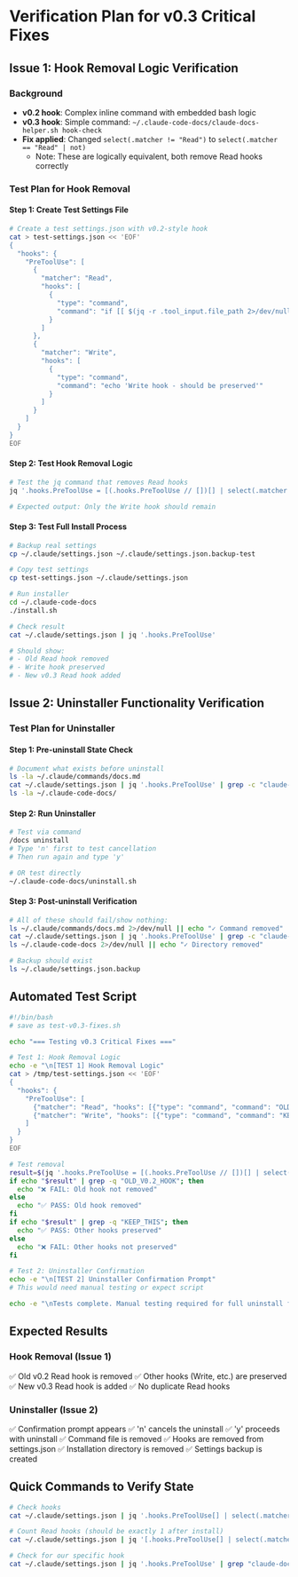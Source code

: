 # Verification Plan for v0.3 Critical Fixes

## Issue 1: Hook Removal Logic Verification

### Background
- **v0.2 hook**: Complex inline command with embedded bash logic
- **v0.3 hook**: Simple command: `~/.claude-code-docs/claude-docs-helper.sh hook-check`
- **Fix applied**: Changed `select(.matcher != "Read")` to `select(.matcher == "Read" | not)`
  - Note: These are logically equivalent, both remove Read hooks correctly

### Test Plan for Hook Removal

#### Step 1: Create Test Settings File
```bash
# Create a test settings.json with v0.2-style hook
cat > test-settings.json << 'EOF'
{
  "hooks": {
    "PreToolUse": [
      {
        "matcher": "Read",
        "hooks": [
          {
            "type": "command",
            "command": "if [[ $(jq -r .tool_input.file_path 2>/dev/null) == */claude-code-docs/* ]]; then echo 'OLD HOOK'; fi"
          }
        ]
      },
      {
        "matcher": "Write",
        "hooks": [
          {
            "type": "command",
            "command": "echo 'Write hook - should be preserved'"
          }
        ]
      }
    ]
  }
}
EOF
```

#### Step 2: Test Hook Removal Logic
```bash
# Test the jq command that removes Read hooks
jq '.hooks.PreToolUse = [(.hooks.PreToolUse // [])[] | select(.matcher == "Read" | not)]' test-settings.json

# Expected output: Only the Write hook should remain
```

#### Step 3: Test Full Install Process
```bash
# Backup real settings
cp ~/.claude/settings.json ~/.claude/settings.json.backup-test

# Copy test settings
cp test-settings.json ~/.claude/settings.json

# Run installer
cd ~/.claude-code-docs
./install.sh

# Check result
cat ~/.claude/settings.json | jq '.hooks.PreToolUse'

# Should show:
# - Old Read hook removed
# - Write hook preserved
# - New v0.3 Read hook added
```

## Issue 2: Uninstaller Functionality Verification

### Test Plan for Uninstaller

#### Step 1: Pre-uninstall State Check
```bash
# Document what exists before uninstall
ls -la ~/.claude/commands/docs.md
cat ~/.claude/settings.json | jq '.hooks.PreToolUse' | grep -c "claude-docs-helper.sh"
ls -la ~/.claude-code-docs/
```

#### Step 2: Run Uninstaller
```bash
# Test via command
/docs uninstall
# Type 'n' first to test cancellation
# Then run again and type 'y'

# OR test directly
~/.claude-code-docs/uninstall.sh
```

#### Step 3: Post-uninstall Verification
```bash
# All of these should fail/show nothing:
ls ~/.claude/commands/docs.md 2>/dev/null || echo "✓ Command removed"
cat ~/.claude/settings.json | jq '.hooks.PreToolUse' | grep -c "claude-code-docs" || echo "✓ Hooks removed"
ls ~/.claude-code-docs 2>/dev/null || echo "✓ Directory removed"

# Backup should exist
ls ~/.claude/settings.json.backup
```

## Automated Test Script

```bash
#!/bin/bash
# save as test-v0.3-fixes.sh

echo "=== Testing v0.3 Critical Fixes ==="

# Test 1: Hook Removal Logic
echo -e "\n[TEST 1] Hook Removal Logic"
cat > /tmp/test-settings.json << 'EOF'
{
  "hooks": {
    "PreToolUse": [
      {"matcher": "Read", "hooks": [{"type": "command", "command": "OLD_V0.2_HOOK"}]},
      {"matcher": "Write", "hooks": [{"type": "command", "command": "KEEP_THIS"}]}
    ]
  }
}
EOF

# Test removal
result=$(jq '.hooks.PreToolUse = [(.hooks.PreToolUse // [])[] | select(.matcher == "Read" | not)]' /tmp/test-settings.json)
if echo "$result" | grep -q "OLD_V0.2_HOOK"; then
  echo "❌ FAIL: Old hook not removed"
else
  echo "✅ PASS: Old hook removed"
fi
if echo "$result" | grep -q "KEEP_THIS"; then
  echo "✅ PASS: Other hooks preserved"
else
  echo "❌ FAIL: Other hooks not preserved"
fi

# Test 2: Uninstaller Confirmation
echo -e "\n[TEST 2] Uninstaller Confirmation Prompt"
# This would need manual testing or expect script

echo -e "\nTests complete. Manual testing required for full uninstall flow."
```

## Expected Results

### Hook Removal (Issue 1)
✅ Old v0.2 Read hook is removed
✅ Other hooks (Write, etc.) are preserved  
✅ New v0.3 Read hook is added
✅ No duplicate Read hooks

### Uninstaller (Issue 2)
✅ Confirmation prompt appears
✅ 'n' cancels the uninstall
✅ 'y' proceeds with uninstall
✅ Command file is removed
✅ Hooks are removed from settings.json
✅ Installation directory is removed
✅ Settings backup is created

## Quick Commands to Verify State

```bash
# Check hooks
cat ~/.claude/settings.json | jq '.hooks.PreToolUse[] | select(.matcher == "Read")'

# Count Read hooks (should be exactly 1 after install)
cat ~/.claude/settings.json | jq '[.hooks.PreToolUse[] | select(.matcher == "Read")] | length'

# Check for our specific hook
cat ~/.claude/settings.json | jq '.hooks.PreToolUse' | grep "claude-docs-helper.sh"
```